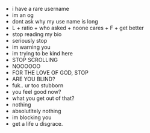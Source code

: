 * i have a rare username
* im an og
* dont ask why my use name is long
* L + ratio + who asked + noone cares + F + get better
* stop reading my bio
* seriously stop
* im warning you
* im trying to be kind here
* STOP SCROLLING
* NOOOOOO
* FOR THE LOVE OF GOD, STOP
* ARE YOU BLIND?
* fuk.. ur too stubborn
* you feel good now?
* what you get out of that?
* nothing
* absolutltely nothing
* im blocking you
* get a life u disgrace.
